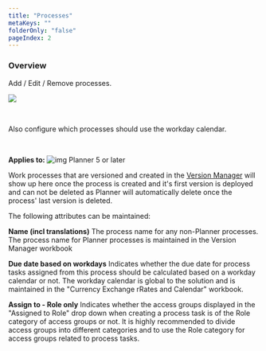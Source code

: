 ```yaml
---
title: "Processes"
metaKeys: ""
folderOnly: "false"
pageIndex: 2
---
```

### Overview
Add / Edit / Remove processes.

![](https://profitbasedocs.blob.core.windows.net/plannerimages/processes.JPG)

<br/>

Also configure which processes should use the workday calendar.

<br/>

**Applies to:** ![img](https://profitbasedocs.blob.core.windows.net/icons/yes-icon.png) Planner 5 or later

Work processes that are versioned and created in the [Version Manager](../../../workbooks/process-and-tasks/version-manager/process-version.md) will show up here once the process is created and it's first version is deployed and can not be deleted as Planner will automatically delete once the process' last version is deleted.

The following attributes can be maintained:

**Name (incl translations)**
The process name for any non-Planner processes. The process name for Planner processes is maintained in the Version Manager workbook
<br/>

**Due date based on workdays**
Indicates whether the due date for process tasks assigned from this process should be calculated based on a workday calendar or not. The workday calendar is global to the solution and is maintained in the "Currency Exchange rRates and Calendar" workbook.<br/>

**Assign to - Role only**
Indicates whether the access groups displayed in the "Assigned to Role" drop down when creating a process task is of the Role category of access groups or not. It is highly recommended to divide access groups into different categories and to use the Role category for access groups related to process tasks.<br/>
